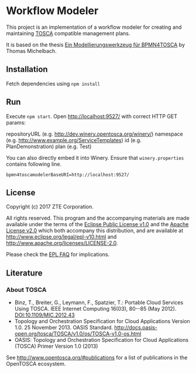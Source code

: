 
# Workflow Modeler

This project is an implementation of a workflow modeler for creating and maintaining [TOSCA] compatible management plans.

It is based on the thesis [Ein Modellierungswerkzeug für BPMN4TOSCA] by Thomas Michelbach.

## Installation

  Fetch dependencies using `npm install`

## Run

Execute `npm start`.
Open <http://localhost:9527/> with correct HTTP GET params:

repositoryURL (e.g. http://dev.winery.opentosca.org/winery/)
namespace (e.g. http://www.example.org/ServiceTemplates)
id (e.g. PlanDemonstration)
plan (e.g. Test)

You can also directly embed it into Winery.
Ensure that `winery.properties` contains following line.

```
bpmn4toscamodelerBaseURI=http://localhost:9527/
```

## License
Copyright (c) 2017 ZTE Corporation.

All rights reserved. This program and the accompanying materials
are made available under the terms of the [Eclipse Public License v1.0]
and the [Apache License v2.0] which both accompany this distribution,
and are available at http://www.eclipse.org/legal/epl-v10.html
and http://www.apache.org/licenses/LICENSE-2.0.

Please check the [EPL FAQ](https://eclipse.org/legal/eplfaq.php#DUALLIC) for implications.

 [Apache License v2.0]: http://www.apache.org/licenses/LICENSE-2.0.html
 [Eclipse Public License v1.0]: http://www.eclipse.org/legal/epl-v10.html


## Literature

### About TOSCA
* Binz, T., Breiter, G., Leymann, F., Spatzier, T.: Portable Cloud Services Using TOSCA. IEEE Internet Computing 16(03), 80--85 (May 2012). [DOI:10.1109/MIC.2012.43]
* Topology and Orchestration Specification for Cloud Applications Version 1.0. 25 November 2013. OASIS Standard. http://docs.oasis-open.org/tosca/TOSCA/v1.0/os/TOSCA-v1.0-os.html
* OASIS: Topology and Orchestration Specification for Cloud Applications (TOSCA) Primer Version 1.0 (2013)

See http://www.opentosca.org/#publications for a list of publications in the OpenTOSCA ecosystem.

 [Apache License v2.0]: http://www.apache.org/licenses/LICENSE-2.0.html
 [DOI:10.1109/MIC.2012.43]: http://dx.doi.org/10.1109/MIC.2012.43
 [Eclipse Public License v1.0]: http://www.eclipse.org/legal/epl-v10.html
 [Ein Modellierungswerkzeug für BPMN4TOSCA]: http://elib.uni-stuttgart.de/opus/volltexte/2015/9943/
 [TOSCA]: https://www.oasis-open.org/committees/tosca/
